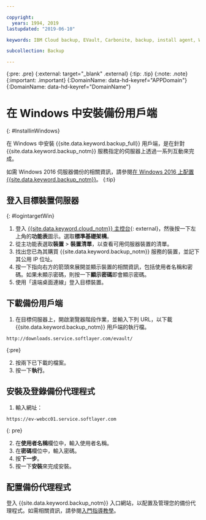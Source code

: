 ```yaml
---

copyright:
  years: 1994, 2019
lastupdated: "2019-06-10"

keywords: IBM Cloud backup, EVault, Carbonite, backup, install agent, Windows

subcollection: Backup

---
```

{:pre: .pre}
{:external: target="_blank" .external}
{:tip: .tip}
{:note: .note}
{:important: .important}
{:DomainName: data-hd-keyref="APPDomain"}
{:DomainName: data-hd-keyref="DomainName"}

# 在 Windows 中安裝備份用戶端
{: #InstallinWindows}

在 Windows 中安裝 {{site.data.keyword.backup_full}} 用戶端，是在針對 {{site.data.keyword.backup_notm}} 服務指定的伺服器上透過一系列互動來完成。

如需 Windows 2016 伺服器備份的相關資訊，請參閱[在 Windows 2016 上配置 {{site.data.keyword.backup_notm}}](/docs/infrastructure/Backup?topic=Backup-InstallinWindows2016)。
{:tip}

## 登入目標裝置伺服器
{: #logintargetWin}

1. 登入 [{{site.data.keyword.cloud_notm}} 主控台](https://{DomainName}){: external}，然後按一下左上角的**功能表**圖示。選取**標準基礎架構**。
2. 從主功能表選取**裝置** > **裝置清單**，以查看可用伺服器裝置的清單。
3. 找出您已為其購買 {{site.data.keyword.backup_notm}} 服務的裝置，並記下其公用 IP 位址。
4. 按一下指向右方的箭頭來展開並顯示裝置的相關資訊，包括使用者名稱和密碼。如果未顯示密碼，則按一下**顯示密碼**即會顯示密碼。
5. 使用「遠端桌面連線」登入目標裝置。

## 下載備份用戶端

1. 在目標伺服器上，開啟瀏覽器階段作業，並輸入下列 URL，以下載 {{site.data.keyword.backup_notm}} 用戶端的執行檔。<br/>
  ```
  http://downloads.service.softlayer.com/evault/
  ```
  {:pre}

2. 按兩下已下載的檔案。
3. 按一下**執行**。


## 安裝及登錄備份代理程式

1. 輸入網址：<br />
  ```
  https://ev-webcc01.service.softlayer.com
  ```
  {: pre}

2. 在**使用者名稱**欄位中，輸入使用者名稱。
3. 在**密碼**欄位中，輸入密碼。
6. 按**下一步**。
7. 按一下**安裝**來完成安裝。

## 配置備份代理程式

登入 {{site.data.keyword.backup_notm}} 入口網站，以配置及管理您的備份代理程式。如需相關資訊，請參閱[入門指導教學](/docs/infrastructure/Backup?topic=Backup-getting-started#getting-started)。
